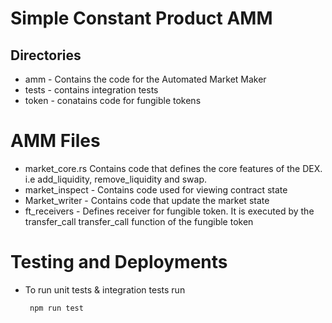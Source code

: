 # Simple Constant Product AMM
## Directories 
- amm - Contains the code for the Automated Market Maker
- tests - contains integration tests
- token - conatains  code for fungible tokens

# AMM Files
- market_core.rs Contains code that defines the core features of the DEX. i.e add_liquidity, remove_liquidity and swap.
- market_inspect - Contains code used for viewing contract state
- Market_writer -  Contains code that update the market state
- ft_receivers - Defines receiver for fungible token. It is executed by the transfer_call transfer_call function of the fungible token 


# Testing and Deployments 
 - To run unit tests & integration tests run 
   ```
    npm run test 

